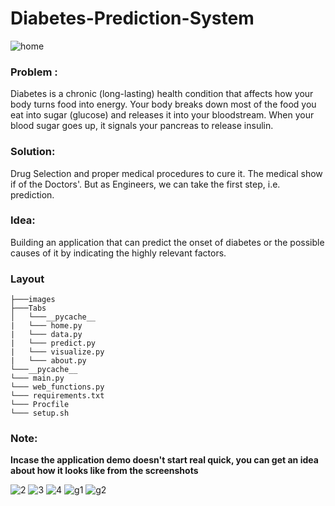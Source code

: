 # Diabetes-Prediction-System

![home](https://user-images.githubusercontent.com/64016811/198817377-0eef049f-5ef0-414e-97e1-a1cba823346f.png)

### Problem : 

Diabetes is a chronic (long-lasting) health condition that affects how your body turns food into energy. Your body breaks down most of the food you eat into sugar (glucose) and releases it into your bloodstream. When your blood sugar goes up, it signals your pancreas to release insulin.

### Solution:

Drug Selection and proper medical procedures to cure it. The medical show if of the Doctors'. But as Engineers, we can take the first step, i.e. prediction.

### Idea: 
Building an application that can predict the onset of diabetes or the possible causes of it by indicating the highly relevant factors. 

### Layout

```
├───images
├───Tabs
│   └───__pycache__
|   └─── home.py
|   └─── data.py
|   └─── predict.py
|   └─── visualize.py
|   └─── about.py
└───__pycache__
└─── main.py
└─── web_functions.py
└─── requirements.txt
└─── Procfile
└─── setup.sh
```


### Note:
**Incase the application demo doesn't start real quick, you can get an idea about how it looks like from the screenshots**


![2](https://user-images.githubusercontent.com/64016811/198821366-f8ee30f4-8804-4b70-acdc-99b4cb70ef72.png)
![3](https://user-images.githubusercontent.com/64016811/198821370-fb08c961-caaa-413c-9e89-6620a8014b76.png)
![4](https://user-images.githubusercontent.com/64016811/198821373-2b3c5b83-824d-4297-bf14-7848af48b967.png)
![g1](https://user-images.githubusercontent.com/64016811/198821376-406c0d3a-3f6c-4f8f-90e5-403e7ccc5d02.png)
![g2](https://user-images.githubusercontent.com/64016811/198821377-9f2a046c-99b7-4b06-aab2-ec1a3eb0bf95.png)

